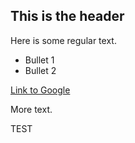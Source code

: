 ## This is the header

Here is some regular text.

* Bullet 1
* Bullet 2

[Link to Google](http://www.google.com)

More text.

TEST
